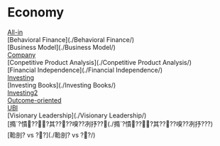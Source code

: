 ﻿---
layout: default
---

# Economy

[All-in](./All-in/)  
[Behavioral Finance](./Behavioral Finance/)  
[Business Model](./Business Model/)  
[Company](./Company/)  
[Conpetitive Product Analysis](./Conpetitive Product Analysis/)  
[Financial Independence](./Financial Independence/)  
[Investing](./Investing/)  
[Investing Books](./Investing Books/)  
[Investing2](./Investing2/)  
[Outcome-oriented](./Outcome-oriented/)  
[UBI](./UBI/)  
[Visionary Leadership](./Visionary Leadership/)  
[撱?憒???其????嗅??冽抒??(./撱?憒???其????嗅??冽抒???)  
[鞈剖? vs ??](./鞈剖? vs ??/)  
